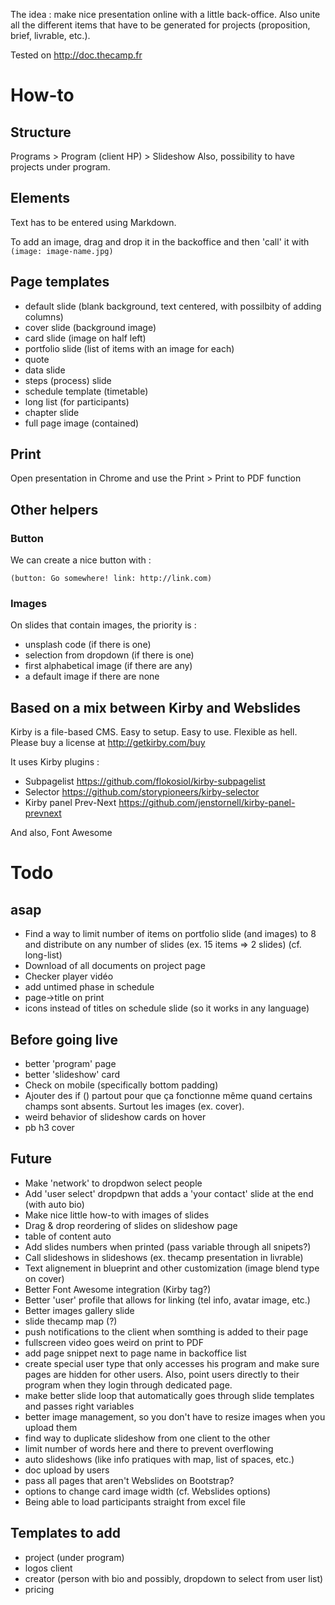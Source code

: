The idea : make nice presentation online with a little back-office. Also unite all the different items that have to be generated for projects (proposition, brief, livrable, etc.). 

Tested on http://doc.thecamp.fr 

# How-to

## Structure 

Programs > Program (client HP) > Slideshow
Also, possibility to have projects under program. 

## Elements 

Text has to be entered using Markdown. 

To add an image, drag and drop it in the backoffice and then 'call' it with `(image: image-name.jpg)`

## Page templates 

- default slide (blank background, text centered, with possilbity of adding columns) 
- cover slide (background image)
- card slide (image on half left)
- portfolio slide (list of items with an image for each) 
- quote 
- data slide 
- steps (process) slide 
- schedule template (timetable) 
- long list (for participants)
- chapter slide 
- full page image (contained)

## Print

Open presentation in Chrome and use the Print > Print to PDF function 

## Other helpers 

### Button 

We can create a nice button with : 

`(button: Go somewhere! link: http://link.com)`

### Images

On slides that contain images, the priority is : 

- unsplash code (if there is one)
- selection from dropdown (if there is one)
- first alphabetical image (if there are any)
- a default image if there are none 

## Based on a mix between Kirby and Webslides

Kirby is a file-based CMS.
Easy to setup. Easy to use. Flexible as hell.
Please buy a license at <http://getkirby.com/buy>

It uses Kirby plugins : 

- Subpagelist <https://github.com/flokosiol/kirby-subpagelist>
- Selector <https://github.com/storypioneers/kirby-selector>
- Kirby panel Prev-Next <https://github.com/jenstornell/kirby-panel-prevnext>

And also, Font Awesome

# Todo 

## asap

- Find a way to limit number of items on portfolio slide (and images) to 8 and distribute on any number of slides (ex. 15 items => 2 slides) (cf. long-list)
- Download of all documents on project page 
- Checker player vidéo 
- add untimed phase in schedule
- page->title on print 
- icons instead of titles on schedule slide (so it works in any language)

## Before going live 

- better 'program' page  
- better 'slideshow' card 
- Check on mobile (specifically bottom padding)
- Ajouter des if () partout pour que ça fonctionne même quand certains champs sont absents. Surtout les images (ex. cover). 
- weird behavior of slideshow cards on hover 
- pb h3 cover

## Future 

- Make 'network' to dropdwon select people 
- Add 'user select' dropdpwn that adds a 'your contact' slide at the end (with auto bio)
- Make nice little how-to with images of slides 
- Drag & drop reordering of slides on slideshow page 
- table of content auto 
- Add slides numbers when printed (pass variable through all snipets?)
- Call slideshows in slideshows (ex. thecamp presentation in livrable)
- Text alignement in blueprint and other customization (image blend type on cover)
- Better Font Awesome integration (Kirby tag?)
- Better 'user' profile that allows for linking (tel info, avatar image, etc.)
- Better images gallery slide 
- slide thecamp map (?) 
- push notifications to the client when somthing is added to their page   
- fullscreen video goes weird on print to PDF 
- add page snippet next to page name in backoffice list 
- create special user type that only accesses his program and make sure pages are hidden for other users. Also, point users directly to their program when they login through dedicated page. 
- make better slide loop that automatically goes through slide templates and passes right variables
- better image management, so you don't have to resize images when you upload them
- find way to duplicate slideshow from one client to the other 
- limit number of words here and there to prevent overflowing 
- auto slideshows (like info pratiques with map, list of spaces, etc.)
- doc upload by users 
- pass all pages that aren't Webslides on Bootstrap?
- options to change card image width (cf. Webslides options)
- Being able to load participants straight from excel file 

## Templates to add 

- project (under program)
- logos client 
- creator (person with bio and possibly, dropdown to select from user list) 
- pricing 


